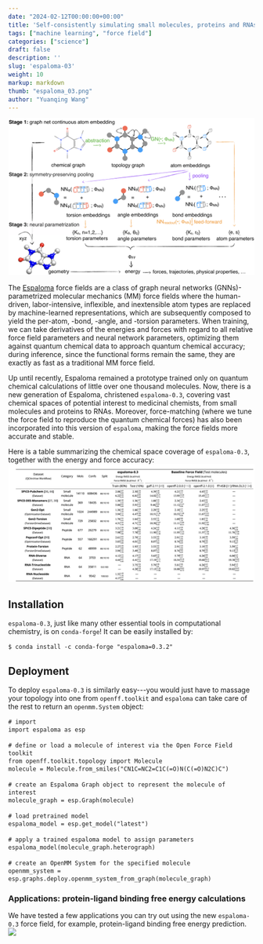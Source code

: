 ```yaml
---
date: "2024-02-12T00:00:00+00:00"
title: 'Self-consistently simulating small molecules, proteins and RNAs with the "espaloma-0.3" force field'
tags: ["machine learning", "force field"]
categories: ["science"]
draft: false
description: ''
slug: 'espaloma-03'
weight: 10
markup: markdown
thumb: "espaloma_03.png"
author: "Yuanqing Wang"
---
```


![](https://github.com/choderalab/espaloma/blob/main/docs/_static/espaloma_abstract_v2-2.png?raw=true)

The [Espaloma](https://pubs.rsc.org/en/content/articlehtml/2022/sc/d2sc02739a) force fields are a class of graph neural networks (GNNs)-parametrized molecular mechanics (MM) force fields where the human-driven, labor-intensive, inflexible, and inextensible atom types are replaced by machine-learned representations, which are subsequently composed to yield the per-atom, -bond, -angle, and -torsion parameters. When training, we can take derivatives of the energies and forces with regard to all relative force field parameters and neural network parameters, optimizing them against quantum chemical data to approach quantum chemical accuracy; during inference, since the functional forms remain the same, they are exactly as fast as a traditional MM force field.

Up until recently, Espaloma remained a prototype trained only on quantum chemical calculations of little over one thousand molecules. Now, there is a new generation of Espaloma, christened `espaloma-0.3`, covering vast chemical spaces of potential interest to medicinal chemists, from small molecules and proteins to RNAs. Moreover, force-matching (where we tune the force field to reproduce the quantum chemical forces) has also been incorporated into this version of `espaloma`, making the force fields more accurate and stable.

Here is a table summarizing the chemical space coverage of `espaloma-0.3`, together with the energy and force accuracy:
![](table.png)

## Installation
`espaloma-0.3`, just like many other essential tools in computational chemistry, is on `conda-forge`! It can be easily installed by:
```
$ conda install -c conda-forge "espaloma=0.3.2"
```

## Deployment
To deploy `espaloma-0.3` is similarly easy---you would just have to massage your topology into one from `openff.toolkit` and `espaloma` can take care of the rest to return an `openmm.System` object:
```
# import
import espaloma as esp

# define or load a molecule of interest via the Open Force Field toolkit
from openff.toolkit.topology import Molecule
molecule = Molecule.from_smiles("CN1C=NC2=C1C(=O)N(C(=O)N2C)C")

# create an Espaloma Graph object to represent the molecule of interest
molecule_graph = esp.Graph(molecule)

# load pretrained model
espaloma_model = esp.get_model("latest")

# apply a trained espaloma model to assign parameters
espaloma_model(molecule_graph.heterograph)

# create an OpenMM System for the specified molecule
openmm_system = esp.graphs.deploy.openmm_system_from_graph(molecule_graph)
```

### Applications: protein-ligand binding free energy calculations
We have tested a few applications you can try out using the new `espaloma-0.3` force field, for example, protein-ligand binding free energy prediction.
![](free-energy.png)
